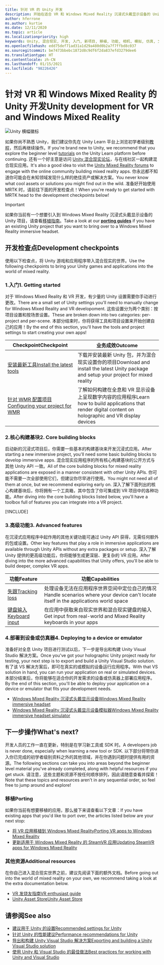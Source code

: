 ```yaml
---
title: 针对 VR 的 Unity 开发
description: 开始在适合 VR 和 Windows Mixed Reality 沉浸式头戴显示设备的 Unity 中构建混合现实应用。
author: hferrone
ms.author: kurtie
ms.date: 12/11/2020
ms.topic: article
ms.localizationpriority: high
keywords: Unity, 混合现实, 开发, 入门, 新项目, 移植, 功能, 相机, 模拟, 仿真, 文档, 混合现实头戴显示设备, windows 混合现实头戴显示设备, 虚拟现实头戴显示设备, 什么是虚拟现实, 什么是增强现实, MRTK, 混合现实工具包, 语音输入, 可定位相机, 仿真器, Azure, 教程
ms.openlocfilehash: edd75def71ad31a1d29a480d0b2a7f7ffbd8c037
ms.sourcegitcommit: be7473bbebc1872d8c9df6f2da837efd3279dee6
ms.translationtype: HT
ms.contentlocale: zh-CN
ms.lasthandoff: 01/15/2021
ms.locfileid: "98226426"
---
```

# <a name="unity-development-for-vr-and-windows-mixed-reality"></a><span data-ttu-id="b946a-104">针对 VR 和 Windows Mixed Reality 的 Unity 开发</span><span class="sxs-lookup"><span data-stu-id="b946a-104">Unity development for VR and Windows Mixed Reality</span></span>

![Unity 横幅徽标](../images/unity_logo_banner.png)

<span data-ttu-id="b946a-106">如果你尚不熟悉 Unity，我们建议你先在 Unity Learn 平台上浏览初学者级别[教程](https://unity3d.com/learn/tutorials)，然后再继续操作。</span><span class="sxs-lookup"><span data-stu-id="b946a-106">If you're brand new to Unity, we recommend that you explore the beginner level [tutorials](https://unity3d.com/learn/tutorials) on the Unity Learn platform before continuing.</span></span> <span data-ttu-id="b946a-107">还有一个好主意是访问 [Unity 混合现实论坛](https://forum.unity3d.com/forums/hololens.102/)，与在线社区一起构建混合现实应用。</span><span class="sxs-lookup"><span data-stu-id="b946a-107">It's also a good idea to visit the [Unity Mixed Reality forums](https://forum.unity3d.com/forums/hololens.102/) to engage with the online community building mixed reality apps.</span></span> <span data-ttu-id="b946a-108">你永远都不知道你可能会在未知领域发现什么样的绝佳资产或解决方案。</span><span class="sxs-lookup"><span data-stu-id="b946a-108">You never know what cool assets or solutions you might find out in the wild.</span></span> <span data-ttu-id="b946a-109">准备好开始使用 MRTK 时，请前往下面的开发检查点！</span><span class="sxs-lookup"><span data-stu-id="b946a-109">When you're ready to get started with MRTK head to the development checkpoints below!</span></span>

> [!IMPORTANT]
> <span data-ttu-id="b946a-110">如果你当前有一个想要引入到 Windows Mixed Reality 沉浸式头戴显示设备的 Unity 项目，请查看[移植指南](../porting-apps/porting-overview.md)。</span><span class="sxs-lookup"><span data-stu-id="b946a-110">Take a look at our **[porting guides](../porting-apps/porting-overview.md)** if you have an existing Unity project that you want to bring over to a Windows Mixed Reality immersive headset.</span></span> 

## <a name="development-checkpoints"></a><span data-ttu-id="b946a-111">开发检查点</span><span class="sxs-lookup"><span data-stu-id="b946a-111">Development checkpoints</span></span>

<span data-ttu-id="b946a-112">使用以下检查点，将 Unity 游戏和应用程序带入混合现实的世界。</span><span class="sxs-lookup"><span data-stu-id="b946a-112">Use the following checkpoints to bring your Unity games and applications into the world of mixed reality.</span></span> 

### <a name="1-getting-started"></a><span data-ttu-id="b946a-113">1.入门</span><span class="sxs-lookup"><span data-stu-id="b946a-113">1. Getting started</span></span>

<span data-ttu-id="b946a-114">对于 Windows Mixed Reality 和 VR 开发，有少量的 Unity 设置需要你手动进行更改。</span><span class="sxs-lookup"><span data-stu-id="b946a-114">There are a small set of Unity settings you'll need to manually change for Windows Mixed Reality and VR developoment.</span></span> <span data-ttu-id="b946a-115">这些设置分为两个类别：按项目设置和按场景设置。</span><span class="sxs-lookup"><span data-stu-id="b946a-115">These are broken down into two categories: per-project and per-scene.</span></span> <span data-ttu-id="b946a-116">本部分结束时，你将获得工具和项目设置来开始创建自己的应用！</span><span class="sxs-lookup"><span data-stu-id="b946a-116">By the end of this section, you'll have the tools and project settings to start creating your own apps!</span></span>

|  <span data-ttu-id="b946a-117">Checkpoint</span><span class="sxs-lookup"><span data-stu-id="b946a-117">Checkpoint</span></span>  |  <span data-ttu-id="b946a-118">业务成效</span><span class="sxs-lookup"><span data-stu-id="b946a-118">Outcome</span></span>  |
| --- | --- |
| [<span data-ttu-id="b946a-119">安装最新工具</span><span class="sxs-lookup"><span data-stu-id="b946a-119">Install the latest tools</span></span>](../install-the-tools.md) | <span data-ttu-id="b946a-120">下载并安装最新 Unity 包，并为混合现实设置你的项目</span><span class="sxs-lookup"><span data-stu-id="b946a-120">Download and install the latest Unity package and setup your project for mixed reality</span></span> |
| [<span data-ttu-id="b946a-121">针对 WMR 配置项目</span><span class="sxs-lookup"><span data-stu-id="b946a-121">Configuring your project for WMR</span></span>](configure-unity-project.md) | <span data-ttu-id="b946a-122">了解如何构建在全息和 VR 显示设备上呈现数字内容的应用程序</span><span class="sxs-lookup"><span data-stu-id="b946a-122">Learn how to build applications that render digital content on holographic and VR display devices</span></span> |

### <a name="2-core-building-blocks"></a><span data-ttu-id="b946a-123">2.核心构建基块</span><span class="sxs-lookup"><span data-stu-id="b946a-123">2. Core building blocks</span></span>

<span data-ttu-id="b946a-124">启动新的沉浸式项目后，你需要一些基本的构建基块来开发沉浸式应用。</span><span class="sxs-lookup"><span data-stu-id="b946a-124">After starting a new immersive project, you'll need some basic building blocks to develop immersive apps.</span></span> <span data-ttu-id="b946a-125">混合现实应用程序的所有核心构建基块的公开方式与其他 Unity API 一致。</span><span class="sxs-lookup"><span data-stu-id="b946a-125">All of the core building blocks for mixed reality applications are exposed in a manner consistent with other Unity APIs.</span></span> <span data-ttu-id="b946a-126">你可能不需要一次全部使用它们，但建议你尽早进行使用。</span><span class="sxs-lookup"><span data-stu-id="b946a-126">You might not need all of them at once, but we recommend exploring early on.</span></span> <span data-ttu-id="b946a-127">深入了解下面列出的核心构建基块后，你将拥有一个工具箱，其中包含了你可集成到 VR 项目中的各种功能。</span><span class="sxs-lookup"><span data-stu-id="b946a-127">After diving into the core building blocks listed below, you'll have a toolbox full of features you can integrate into a VR project.</span></span>

[!INCLUDE[](../includes/unity-building-blocks-wmr.md)]

### <a name="3-advanced-features"></a><span data-ttu-id="b946a-128">3.高级功能</span><span class="sxs-lookup"><span data-stu-id="b946a-128">3. Advanced features</span></span>

<span data-ttu-id="b946a-129">在沉浸式应用程序中起作用的其他关键功能可通过 Unity API 获得，无需任何额外的包或设置。</span><span class="sxs-lookup"><span data-stu-id="b946a-129">Other key features that play a role in immersive applications are available through Unity APIs without any extra packages or setup.</span></span> <span data-ttu-id="b946a-130">深入了解 Unity 提供的更高级功能后，你将能够生成更深层、更复杂的 VR 应用。</span><span class="sxs-lookup"><span data-stu-id="b946a-130">After diving into the more advanced capabilities that Unity offers, you'll be able to build deeper, complex VR apps.</span></span>

|  <span data-ttu-id="b946a-131">功能</span><span class="sxs-lookup"><span data-stu-id="b946a-131">Feature</span></span>  |  <span data-ttu-id="b946a-132">功能</span><span class="sxs-lookup"><span data-stu-id="b946a-132">Capabilities</span></span>  |
| --- | --- |
| [<span data-ttu-id="b946a-133">失跟</span><span class="sxs-lookup"><span data-stu-id="b946a-133">Tracking loss</span></span>](tracking-loss-in-unity.md) | <span data-ttu-id="b946a-134">处理设备无法在应用程序世界空间中定位自己的情况</span><span class="sxs-lookup"><span data-stu-id="b946a-134">Handle scenarios where your device can't locate itself in the applications world space</span></span> |
| [<span data-ttu-id="b946a-135">键盘输入</span><span class="sxs-lookup"><span data-stu-id="b946a-135">Keyboard input</span></span>](keyboard-input-in-unity.md) | <span data-ttu-id="b946a-136">在应用中获取来自现实世界和混合现实键盘的输入</span><span class="sxs-lookup"><span data-stu-id="b946a-136">Get input from real-world and Mixed Reality keyboards in your apps</span></span> |

### <a name="4-deploying-to-a-device-or-emulator"></a><span data-ttu-id="b946a-137">4.部署到设备或仿真器</span><span class="sxs-lookup"><span data-stu-id="b946a-137">4. Deploying to a device or emulator</span></span>

<span data-ttu-id="b946a-138">准备好对全息 Unity 项目进行测试以后，下一步是导出和构建 Unity Visual Studio 解决方案。</span><span class="sxs-lookup"><span data-stu-id="b946a-138">Once you've got your holographic Unity project ready for testing, your next step is to export and build a Unity Visual Studio solution.</span></span> <span data-ttu-id="b946a-139">有了该 VS 解决方案后，即可在真实的或模拟的设备运行应用程序。</span><span class="sxs-lookup"><span data-stu-id="b946a-139">With that VS solution in hand, you can run your application on real or simulated devices.</span></span> <span data-ttu-id="b946a-140">本部分结束后，你将能够在适合你的开发需求的设备或仿真器上部署应用程序。</span><span class="sxs-lookup"><span data-stu-id="b946a-140">By the end of this section, you'll be able to deploy your application on a device or emulator that fits your development needs.</span></span>

* [<span data-ttu-id="b946a-141">Windows Mixed Reality 沉浸式头戴显示设备</span><span class="sxs-lookup"><span data-stu-id="b946a-141">Windows Mixed Reality immersive headset</span></span>](../platform-capabilities-and-apis/using-visual-studio.md)
* [<span data-ttu-id="b946a-142">Windows Mixed Reality 沉浸式头戴显示设备模拟器</span><span class="sxs-lookup"><span data-stu-id="b946a-142">Windows Mixed Reality immersive headset simulator</span></span>](../platform-capabilities-and-apis/using-the-windows-mixed-reality-simulator.md)

## <a name="whats-next"></a><span data-ttu-id="b946a-143">下一步操作</span><span class="sxs-lookup"><span data-stu-id="b946a-143">What's next?</span></span>

<span data-ttu-id="b946a-144">开发人员的工作一直在更新，特别是在学习新工具或 SDK 时。</span><span class="sxs-lookup"><span data-stu-id="b946a-144">A developers job is never done, especially when learning a new tool or SDK.</span></span> <span data-ttu-id="b946a-145">以下部分将带你进入你已完成的初学者级别资料之外的其他领域，并在你遇到问题时提供有用的资源。</span><span class="sxs-lookup"><span data-stu-id="b946a-145">The following sections can take you into areas beyond the beginner level material you've already completed, along with helpful resources if you get stuck.</span></span> <span data-ttu-id="b946a-146">请注意，这些主题和资源不按任何顺序排列，因此请随意查看并探索！</span><span class="sxs-lookup"><span data-stu-id="b946a-146">Note that these topics and resources aren't in any sequential order, so feel free to jump around and explore!</span></span>

### <a name="porting"></a><span data-ttu-id="b946a-147">移植</span><span class="sxs-lookup"><span data-stu-id="b946a-147">Porting</span></span>

<span data-ttu-id="b946a-148">如果你当前有想要移植的应用，那么接下来请查看以下文章：</span><span class="sxs-lookup"><span data-stu-id="b946a-148">If you have existing apps that you'd like to port over, the articles listed below are your next stop:</span></span>

* [<span data-ttu-id="b946a-149">将 VR 应用移植到 Windows Mixed Reality</span><span class="sxs-lookup"><span data-stu-id="b946a-149">Porting VR apps to Windows Mixed Reality</span></span>](https://docs.microsoft.com/windows/mixed-reality/develop/porting-apps/porting-guides?tabs=project)
* [<span data-ttu-id="b946a-150">更新适用于 Windows Mixed Reality 的 SteamVR 应用</span><span class="sxs-lookup"><span data-stu-id="b946a-150">Updating SteamVR apps for Windows Mixed Reality</span></span>](https://docs.microsoft.com/windows/mixed-reality/develop/porting-apps/updating-your-steamvr-application-for-windows-mixed-reality)

### <a name="additional-resources"></a><span data-ttu-id="b946a-151">其他资源</span><span class="sxs-lookup"><span data-stu-id="b946a-151">Additional resources</span></span>

<span data-ttu-id="b946a-152">在你自己进入混合现实世界之前，建议先阅读下面的额外文档。</span><span class="sxs-lookup"><span data-stu-id="b946a-152">Before going out into the world of mixed reality on your own, we recommend taking a look at the extra documentation below.</span></span> 

* [<span data-ttu-id="b946a-153">VR 发烧友指南</span><span class="sxs-lookup"><span data-stu-id="b946a-153">VR enthusiast guide</span></span>](https://docs.microsoft.com/windows/mixed-reality/enthusiast-guide/vr-journey)
* [<span data-ttu-id="b946a-154">Unity Asset Store</span><span class="sxs-lookup"><span data-stu-id="b946a-154">Unity Asset Store</span></span>](https://www.assetstore.unity3d.com)

## <a name="see-also"></a><span data-ttu-id="b946a-155">请参阅</span><span class="sxs-lookup"><span data-stu-id="b946a-155">See also</span></span> 

* [<span data-ttu-id="b946a-156">建议用于 Unity 的设置</span><span class="sxs-lookup"><span data-stu-id="b946a-156">Recommended settings for Unity</span></span>](recommended-settings-for-unity.md)
* [<span data-ttu-id="b946a-157">针对 Unity 的性能建议</span><span class="sxs-lookup"><span data-stu-id="b946a-157">Performance recommendations for Unity</span></span>](performance-recommendations-for-unity.md)
* [<span data-ttu-id="b946a-158">导出和构建 Unity Visual Studio 解决方案</span><span class="sxs-lookup"><span data-stu-id="b946a-158">Exporting and building a Unity Visual Studio solution</span></span>](exporting-and-building-a-unity-visual-studio-solution.md)
* [<span data-ttu-id="b946a-159">使用 Unity 和 Visual Studio 的最佳做法</span><span class="sxs-lookup"><span data-stu-id="b946a-159">Best practices for working with Unity and Visual Studio</span></span>](best-practices-for-working-with-unity-and-visual-studio.md)
